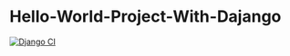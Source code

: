 # Hello-World-Project-With-Dajango
[![Django CI](https://github.com/devnazmul/Hello-World-Project-With-Dajango/actions/workflows/django.yml/badge.svg)](https://github.com/devnazmul/Hello-World-Project-With-Dajango/actions/workflows/django.yml)
